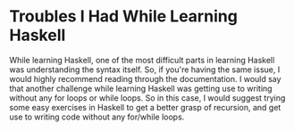 # Troubles I Had While Learning Haskell

While learning Haskell, one of the most difficult parts in learning Haskell was understanding the syntax itself. So, if you're having the same issue, I would highly recommend reading through the documentation. I would say that another challenge while learning Haskell was getting use to writing without any for loops or while loops. So in this case, I would suggest trying some easy exercises in Haskell to get a better grasp of recursion, and get use to writing code without any for/while loops.